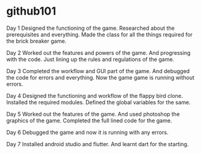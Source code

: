 # github101

Day 1
Designed the functioning of the game. Researched about the prerequisites and everything.
Made the class for all the things required for the brick breaker game.

Day 2
Worked out the features and powers of the game. And progressing with the code.
Just lining up the rules and regulations of the game.

Day 3
Completed the workflow and GUI part of the game.
And debugged the code for errors and everything. Now the game game is running without errors.

Day 4
Designed the functioning and workflow of the flappy bird clone. Installed the required modules.
Defined the global variables for the same.

Day 5
Worked out the features of the game. And used photoshop the graphics of the game.
Completed the full lined code for the game.

Day 6
Debugged the game and now it is running with any errors.

Day 7
Installed android studio and flutter.
And learnt dart for the starting.
